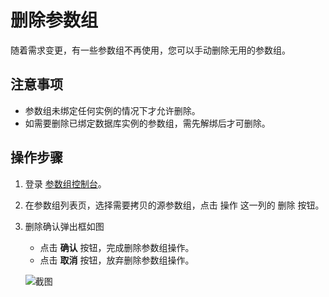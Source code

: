 # 删除参数组
随着需求变更，有一些参数组不再使用，您可以手动删除无用的参数组。

## 注意事项
* 参数组未绑定任何实例的情况下才允许删除。
* 如需要删除已绑定数据库实例的参数组，需先解绑后才可删除。

## 操作步骤
1. 登录 [参数组控制台](https://rds-console.jdcloud.com/paramgroup/list)。
2. 在参数组列表页，选择需要拷贝的源参数组，点击 操作 这一列的 删除 按钮。
3. 删除确认弹出框如图
    * 点击 **确认** 按钮，完成删除参数组操作。
    * 点击 **取消** 按钮，放弃删除参数组操作。

    ![截图](https://img1.jcloudcs.com/cms/dbc6d232-9698-4cb3-9e09-2646cd03838f20180815094647.png)
